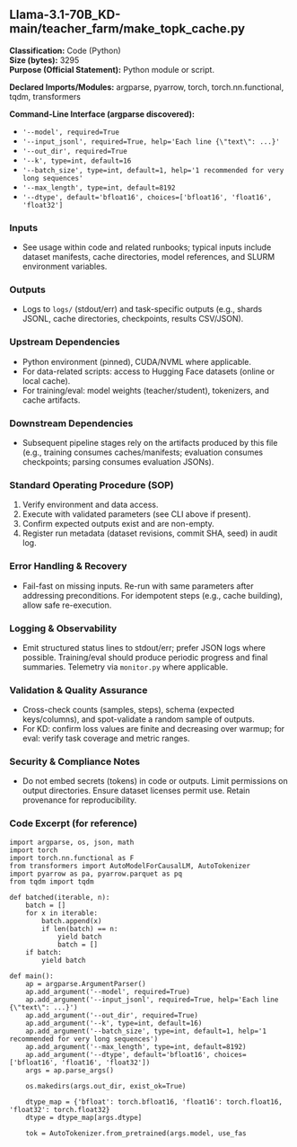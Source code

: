 ## Llama-3.1-70B_KD-main/teacher_farm/make_topk_cache.py

**Classification:** Code (Python)  
**Size (bytes):** 3295  
**Purpose (Official Statement):** Python module or script.

**Declared Imports/Modules:** argparse, pyarrow, torch, torch.nn.functional, tqdm, transformers

**Command-Line Interface (argparse discovered):**
- `'--model', required=True`
- `'--input_jsonl', required=True, help='Each line {\"text\": ...}'`
- `'--out_dir', required=True`
- `'--k', type=int, default=16`
- `'--batch_size', type=int, default=1, help='1 recommended for very long sequences'`
- `'--max_length', type=int, default=8192`
- `'--dtype', default='bfloat16', choices=['bfloat16', 'float16', 'float32']`

### Inputs
- See usage within code and related runbooks; typical inputs include dataset manifests, cache directories, model references, and SLURM environment variables.

### Outputs
- Logs to `logs/` (stdout/err) and task-specific outputs (e.g., shards JSONL, cache directories, checkpoints, results CSV/JSON).

### Upstream Dependencies
- Python environment (pinned), CUDA/NVML where applicable.
- For data-related scripts: access to Hugging Face datasets (online or local cache).
- For training/eval: model weights (teacher/student), tokenizers, and cache artifacts.

### Downstream Dependencies
- Subsequent pipeline stages rely on the artifacts produced by this file (e.g., training consumes caches/manifests; evaluation consumes checkpoints; parsing consumes evaluation JSONs).

### Standard Operating Procedure (SOP)
1. Verify environment and data access.
2. Execute with validated parameters (see CLI above if present).
3. Confirm expected outputs exist and are non-empty.
4. Register run metadata (dataset revisions, commit SHA, seed) in audit log.

### Error Handling & Recovery
- Fail-fast on missing inputs. Re-run with same parameters after addressing preconditions. For idempotent steps (e.g., cache building), allow safe re-execution.

### Logging & Observability
- Emit structured status lines to stdout/err; prefer JSON logs where possible. Training/eval should produce periodic progress and final summaries. Telemetry via `monitor.py` where applicable.

### Validation & Quality Assurance
- Cross-check counts (samples, steps), schema (expected keys/columns), and spot-validate a random sample of outputs.
- For KD: confirm loss values are finite and decreasing over warmup; for eval: verify task coverage and metric ranges.

### Security & Compliance Notes
- Do not embed secrets (tokens) in code or outputs. Limit permissions on output directories. Ensure dataset licenses permit use. Retain provenance for reproducibility.

### Code Excerpt (for reference)
```
import argparse, os, json, math
import torch
import torch.nn.functional as F
from transformers import AutoModelForCausalLM, AutoTokenizer
import pyarrow as pa, pyarrow.parquet as pq
from tqdm import tqdm

def batched(iterable, n):
    batch = []
    for x in iterable:
        batch.append(x)
        if len(batch) == n:
            yield batch
            batch = []
    if batch:
        yield batch

def main():
    ap = argparse.ArgumentParser()
    ap.add_argument('--model', required=True)
    ap.add_argument('--input_jsonl', required=True, help='Each line {\"text\": ...}')
    ap.add_argument('--out_dir', required=True)
    ap.add_argument('--k', type=int, default=16)
    ap.add_argument('--batch_size', type=int, default=1, help='1 recommended for very long sequences')
    ap.add_argument('--max_length', type=int, default=8192)
    ap.add_argument('--dtype', default='bfloat16', choices=['bfloat16', 'float16', 'float32'])
    args = ap.parse_args()

    os.makedirs(args.out_dir, exist_ok=True)

    dtype_map = {'bfloat': torch.bfloat16, 'float16': torch.float16, 'float32': torch.float32}
    dtype = dtype_map[args.dtype]

    tok = AutoTokenizer.from_pretrained(args.model, use_fas
```